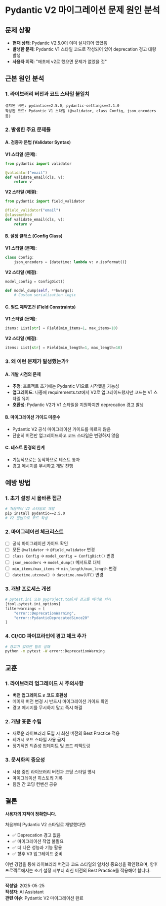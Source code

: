 # Pydantic V2 마이그레이션 문제 원인 분석

## 문제 상황
- **현재 상태**: Pydantic V2.5.0이 이미 설치되어 있었음
- **발생한 문제**: Pydantic V1 스타일 코드로 작성되어 있어 deprecation 경고 대량 발생
- **사용자 지적**: "애초에 v2로 했으면 문제가 없었을 것"

## 근본 원인 분석

### 1. 라이브러리 버전과 코드 스타일 불일치
```
설치된 버전: pydantic==2.5.0, pydantic-settings==2.1.0
작성된 코드: Pydantic V1 스타일 (@validator, class Config, json_encoders 등)
```

### 2. 발생한 주요 문제들

#### A. 검증자 문법 (Validator Syntax)
**V1 스타일 (문제)**:
```python
from pydantic import validator

@validator("email")
def validate_email(cls, v):
    return v
```

**V2 스타일 (해결)**:
```python
from pydantic import field_validator

@field_validator("email")
@classmethod
def validate_email(cls, v):
    return v
```

#### B. 설정 클래스 (Config Class)
**V1 스타일 (문제)**:
```python
class Config:
    json_encoders = {datetime: lambda v: v.isoformat()}
```

**V2 스타일 (해결)**:
```python
model_config = ConfigDict()

def model_dump(self, **kwargs):
    # Custom serialization logic
```

#### C. 필드 제약조건 (Field Constraints)
**V1 스타일 (문제)**:
```python
items: List[str] = Field(min_items=1, max_items=10)
```

**V2 스타일 (해결)**:
```python
items: List[str] = Field(min_length=1, max_length=10)
```

### 3. 왜 이런 문제가 발생했는가?

#### A. 개발 시점의 문제
- **추정**: 프로젝트 초기에는 Pydantic V1으로 시작했을 가능성
- **업그레이드**: 나중에 requirements.txt에서 V2로 업그레이드했지만 코드는 V1 스타일 유지
- **호환성**: Pydantic V2가 V1 스타일을 지원하지만 deprecation 경고 발생

#### B. 마이그레이션 가이드 미준수
- Pydantic V2 공식 마이그레이션 가이드를 따르지 않음
- 단순히 버전만 업그레이드하고 코드 스타일은 변경하지 않음

#### C. 테스트 환경의 한계
- 기능적으로는 동작하므로 테스트 통과
- 경고 메시지를 무시하고 개발 진행

## 예방 방법

### 1. 초기 설정 시 올바른 접근
```bash
# 처음부터 V2 스타일로 개발
pip install pydantic==2.5.0
# V2 문법으로 코드 작성
```

### 2. 마이그레이션 체크리스트
- [ ] 공식 마이그레이션 가이드 확인
- [ ] 모든 `@validator` → `@field_validator` 변경
- [ ] `class Config` → `model_config = ConfigDict()` 변경
- [ ] `json_encoders` → `model_dump()` 메서드로 대체
- [ ] `min_items/max_items` → `min_length/max_length` 변경
- [ ] `datetime.utcnow()` → `datetime.now(UTC)` 변경

### 3. 개발 프로세스 개선
```python
# pytest.ini 또는 pyproject.toml에 경고를 에러로 처리
[tool.pytest.ini_options]
filterwarnings = [
    "error::DeprecationWarning",
    "error::PydanticDeprecatedSince20"
]
```

### 4. CI/CD 파이프라인에 경고 체크 추가
```bash
# 경고가 있으면 빌드 실패
python -m pytest -W error::DeprecationWarning
```

## 교훈

### 1. 라이브러리 업그레이드 시 주의사항
- **버전 업그레이드 ≠ 코드 호환성**
- 메이저 버전 변경 시 반드시 마이그레이션 가이드 확인
- 경고 메시지를 무시하지 말고 즉시 해결

### 2. 개발 표준 수립
- 새로운 라이브러리 도입 시 최신 버전의 Best Practice 적용
- 레거시 코드 스타일 사용 금지
- 정기적인 의존성 업데이트 및 코드 리팩토링

### 3. 문서화의 중요성
- 사용 중인 라이브러리 버전과 코딩 스타일 명시
- 마이그레이션 히스토리 기록
- 팀원 간 코딩 컨벤션 공유

## 결론

**사용자의 지적이 정확합니다.** 

처음부터 Pydantic V2 스타일로 개발했다면:
- ✅ Deprecation 경고 없음
- ✅ 마이그레이션 작업 불필요
- ✅ 더 나은 성능과 기능 활용
- ✅ 향후 V3 업그레이드 준비

이번 경험을 통해 라이브러리 버전과 코드 스타일의 일치성 중요성을 확인했으며, 향후 프로젝트에서는 초기 설정 시부터 최신 버전의 Best Practice를 적용해야 합니다.

---
**작성일**: 2025-05-25  
**작성자**: AI Assistant  
**관련 이슈**: Pydantic V2 마이그레이션 완료
